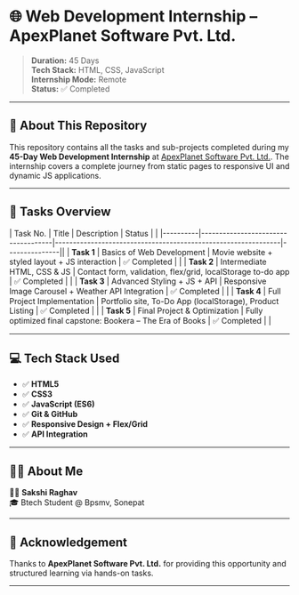 # 🌐 Web Development Internship – ApexPlanet Software Pvt. Ltd.

> **Duration:** 45 Days  
> **Tech Stack:** HTML, CSS, JavaScript  
> **Internship Mode:** Remote  
> **Status:** ✅ Completed

---

## 📁 About This Repository

This repository contains all the tasks and sub-projects completed during my **45-Day Web Development Internship** at [ApexPlanet Software Pvt. Ltd.](https://apexplanet.in/). The internship covers a complete journey from static pages to responsive UI and dynamic JS applications.

---

## 🧩 Tasks Overview

| Task No. | Title                              | Description                                                   | Status        |  |
|----------|------------------------------------|---------------------------------------------------------------|---------------||
| **Task 1** | Basics of Web Development          | Movie website + styled layout + JS interaction                    | ✅ Completed  | |
| **Task 2** | Intermediate HTML, CSS & JS        | Contact form, validation, flex/grid, localStorage to-do app   | ✅ Completed  | |
| **Task 3** | Advanced Styling + JS + API        | Responsive Image Carousel + Weather API Integration           | ✅ Completed  | |
| **Task 4** | Full Project Implementation        | Portfolio site, To-Do App (localStorage), Product Listing     | ✅ Completed  | |
| **Task 5** | Final Project & Optimization       | Fully optimized final capstone: Bookera – The Era of Books    | ✅ Completed  | |

---

## 💻 Tech Stack Used

- ✅ **HTML5**
- ✅ **CSS3**
- ✅ **JavaScript (ES6)**
- ✅ **Git & GitHub**
- ✅ **Responsive Design + Flex/Grid**
- ✅ **API Integration**

---

## 🙋‍♂️ About Me

👨‍💻 **Sakshi Raghav**  
🎓 Btech Student @ Bpsmv, Sonepat


---


## 🙏 Acknowledgement

Thanks to **ApexPlanet Software Pvt. Ltd.** for providing this opportunity and structured learning via hands-on tasks.

---
